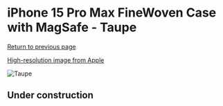# iPhone 15 Pro Max FineWoven Case with MagSafe - Taupe

[Return to previous page](/iphone_15)

[High-resolution image from Apple](https://store.storeimages.cdn-apple.com/8756/as-images.apple.com/is/MT4W3?wid=4500&hei=4500&fmt=png)

<div style="width: 500px"><img src="/everyphone/MT4W3.png" alt="Taupe"></div>

## Under construction

